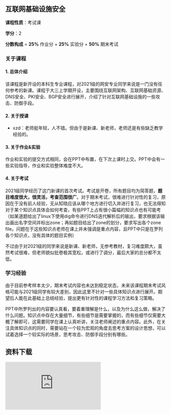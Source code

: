 ## 互联网基础设施安全

**课程性质**：考试课

**学分**：2

**分数构成** = **25%** 作业分 + **25%** 实验分 + **50%** 期末考试

### 关于课程

#### 1. 总体介绍

该课程是新开设的本科生专业课程，对2021级的网安专业同学来说是一门没有任何参考的新课。课程于大三上学期开设，主要围绕互联网架构、互联网基础资源、DNS安全、PKI安全、BGP安全进行展开，介绍了针对互联网基础设施的一些攻击、防御手段。

#### 2. 关于授课

- xzd：老师挺年轻，人不错。但由于是新课、新老师，老师还是有些缺乏教学经验的。

#### 3. 关于作业&实验

作业和实验的提交方式相同，会在PPT中布置，在下次上课时上交。PPT中会有一些实验指导，作业和实验整体难度不大。

#### 4. 关于考试

2021级同学经历了这门新课的首次考试。考试是开卷，所有题目均为简答题，**题目难度很大，很灵活，考查范围很广**。对于期末考试，很难进行针对性的复习，原因在于没有前人经验，无从知晓应该从哪个地方进行切入并进行复习，也无法得知对于某个知识点具体会如何考查，有些PPT上占有很小篇幅的知识点也有可能考（如某道题给出了linux下使用dig命令进行DNS迭代解析后的输出，要求根据该输出画出名字空间并标出zone；再如题目给出了zone的划分，要求写出各个zone file。问题在于这些知识点老师在课上并未强调是重点内容，且PPT中只是在罗列各个知识点，没有具体的题目实例）

不过由于对2021级的同学来说是新课、新老师，无参考教材，复习难度颇大，虽然考试很难，但老师貌似批卷极其宽松，或进行了调分，最后大家的总分都不太低。

### 学习经验

由于目前参考样本太少，期末考试内容也未达到稳定状态，未来该课程期末考试风格可能与2021级同学有较大差别，因此这里不针对一些具体知识点进行展开。期望后人能在此基础上总结经验，提出更有针对性的课程学习方法和复习策略。

PPT中所罗列出的内容要认真看，要着重理解是什么，以及为什么这么做，解决了什么问题。知识点中存在大量细节，有些细节是需要掌握的，而有些细节仅需要大概了解即可，这需要同学在课上认真听讲，关注老师阐述的重点内容。此外，在关注具体知识点的同时，需要站在一个较为宏观的角度去思考方案的设计思想，可以试着选择一个较实际的场景，思考攻击、防御手段分别有哪些。


## 资料下载

![](https://raw.githubusercontent.com/HIT-OpenCS/CS_Courses/main/网络空间安全/互联网基础设施安全/file.md ":include")

